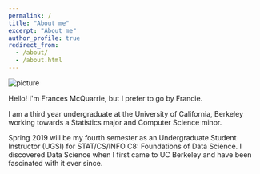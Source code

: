 ```yaml
---
permalink: /
title: "About me"
excerpt: "About me"
author_profile: true
redirect_from: 
  - /about/
  - /about.html
---
```


![picture](https://github.com/fmcquarrie3/fmcquarrie3.github.io/tree/master/images/sf_me_pic.JPG, "Francie")

Hello! I'm Frances McQuarrie, but I prefer to go by Francie.   

I am a third year undergraduate at the University of California, Berkeley working towards a Statistics major and Computer Science minor.   

Spring 2019 will be my fourth semester as an Undergraduate Student Instructor (UGSI) for STAT/CS/INFO C8: Foundations of Data Science. I discovered Data Science when I first came to UC Berkeley and have been fascinated with it ever since. 